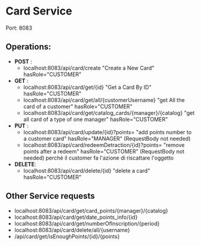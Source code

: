 # Card Service

Port: 8083

## Operations:

 - __POST__ :
    + localhost:8083/api/card/create "Create a New Card" hasRole="CUSTOMER"
 - __GET__ :
    + localhost:8083/api/card/get/{id} "Get a Card By ID" hasRole="CUSTOMER"
    + localhost:8083/api/card/get/all/{customerUsername} "get All the card of a customer" hasRole="CUSTOMER"
    + localhost:8083/api/card/get/catalog_cards/{manager}/{catalog} "get all card of a type of one manager" hasRole="CUSTOMER"
 - __PUT__ :
    + localhost:8083/api/card/update/{id}?points= "add points number to a customer card" hasRole="MANAGER" (RequestBody not needed)
    + localhost:8083/api/card/redeemDetraction/{id}?points= "remove points after a redeem" hasRole="CUSTOMER" (RequestBody not needed)
      perché il customer fa l'azione di riscattare l'oggetto
 - __DELETE__:
    + localhost:8083/api/card/delete/{id} "delete a card" hasRole="CUSTOMER"
 
## Other Service requests

- localhost:8083/api/card/get/card_points/{manager}/{catalog} 
- localhost:8083/api/card/get/date_points_info/{id}
- localhost:8083/api/card/get/numberOfInscription/{period}
- localhost:8083/api/card/delete/all/{username}
- /api/card/get/isEnoughPoints/{id}/{points}
